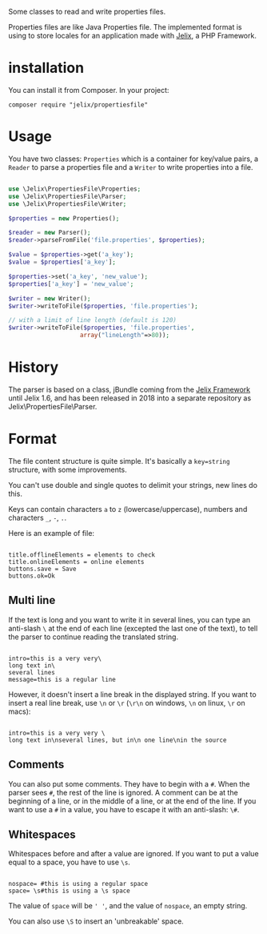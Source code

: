 Some classes to read and write properties files. 

Properties files are like Java Properties file. The implemented format is using
to store locales for an application made with [Jelix](https://jelix.org), 
a PHP Framework.

installation
============

You can install it from Composer. In your project:

```
composer require "jelix/propertiesfile"
```

Usage
=====

You have two classes: `Properties` which is a container for key/value pairs,
a `Reader` to  parse a properties file and a `Writer` to write properties into
a file.

```php

use \Jelix\PropertiesFile\Properties;
use \Jelix\PropertiesFile\Parser;
use \Jelix\PropertiesFile\Writer;

$properties = new Properties();

$reader = new Parser();
$reader->parseFromFile('file.properties', $properties);

$value = $properties->get('a_key');
$value = $properties['a_key'];

$properties->set('a_key', 'new_value');
$properties['a_key'] = 'new_value';

$writer = new Writer();
$writer->writeToFile($properties, 'file.properties');

// with a limit of line length (default is 120)
$writer->writeToFile($properties, 'file.properties', 
                    array("lineLength"=>80));

```

History
=======

The parser is based on a class, jBundle coming from the [Jelix Framework](http://jelix.org)
until Jelix 1.6, and has been released in 2018 into a separate repository as Jelix\PropertiesFile\Parser.

Format
======

The file content structure is quite simple. It's basically a `key=string`
structure, with some improvements. 

You can't use double and single quotes to delimit your strings, new lines do this.

Keys can contain characters `a` to `z` (lowercase/uppercase), numbers and
characters `_`, `-`, `.`.

Here is an example of file:

<code ini>
title.offlineElements = elements to check
title.onlineElements = online elements
buttons.save = Save
buttons.ok=Ok
</code>

Multi line
----------

If the text is long and you want to write it in several lines, you can type an
anti-slash `\` at the end of each line (excepted the last one of the text), to tell
the parser to continue reading the translated string.

<code ini>
intro=this is a very very\
long text in\
several lines
message=this is a regular line
</code>

However, it doesn't insert a line break in the displayed string. If you want to
insert a real line break, use `\n` or `\r` (`\r\n` on windows, `\n` on linux, 
`\r` on macs):

<code ini>
intro=this is a very very \
long text in\nseveral lines, but in\n one line\nin the source
</code>

Comments
--------

You can also put some comments. They have to begin with a `#`. When the parser sees
`#`, the rest of the line is ignored. A comment can be at the beginning of a line,
or in the middle of a line, or at the end of the line. If you want to use a `#` in a
value, you have to escape it with an anti-slash: `\#`.

Whitespaces
-----------

Whitespaces before and after a value are ignored. If you want to put a value equal
to a space, you have to use `\s`.

<code ini>
nospace= #this is using a regular space
space= \s#this is using a \s space
</code>

The value of `space` will be `' '`, and the value of `nospace`, an empty string.

You can also use `\S` to insert an 'unbreakable' space.
